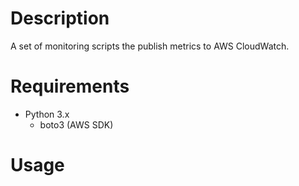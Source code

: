 # Description

A set of monitoring scripts the publish metrics to AWS CloudWatch.

# Requirements

* Python 3.x
  * boto3 (AWS SDK)

# Usage

